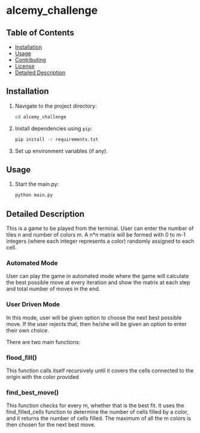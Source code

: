 # alcemy_challenge

## Table of Contents

- [Installation](#installation)
- [Usage](#usage)
- [Contributing](#contributing)
- [License](#license)
- [Detailed Description](#detailed_description)
  
## Installation

1. Navigate to the project directory:

    ```bash
    cd alcemy_challenge
    ```

3. Install dependencies using `pip`:

    ```bash
    pip install -r requirements.txt
    ```

4. Set up environment variables (if any).

## Usage

1. Start the main.py:

    ```bash
    python main.py
    ```



## Detailed Description
This is a game to be played from the terminal. User can enter the number of tiles n and number of colors m.
A n*n matrix will be formed with 0 to m-1 integers (where each integer represents a color) randomly assigned to each cell. 
### Automated Mode 
User can play the game in automated mode where the game will calculate the best possible move at every
iteration and show the matrix at each step and total number of moves in the end.
### User Driven Mode
In this mode, user will be given option to choose the next best possible move. If the user rejects that,
then he/she will be given an option to enter their own choice.

There are two main functions:
### flood_fill() 
This function calls itself recursively until it covers the cells connected to the origin with the color 
provided

### find_best_move() 
This function checks for every m, whether that is the best fit. It uses the find_filled_cells function
to determine the number of cells filled by a color, and it returns the number of cells filled. The maximum of all the m 
colors is then chosen for the next best move. 



